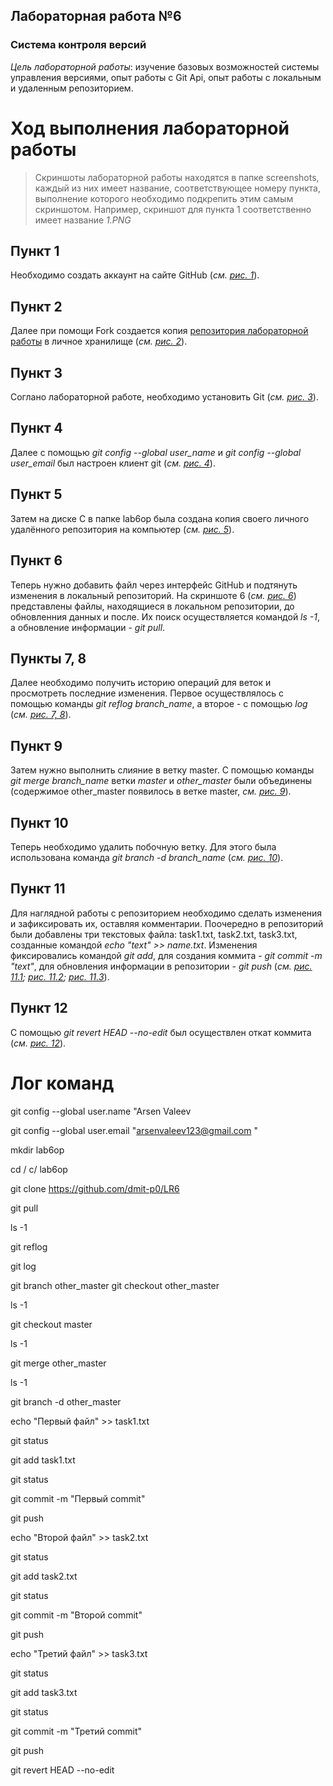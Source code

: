 ## __Лабораторная работа №6__
### __Система контроля версий__
_Цель лабораторной работы_: изучение базовых возможностей системы управления версиями, опыт работы с Git Api, опыт работы с локальным и удаленным репозиторием.
# Ход выполнения лабораторной работы
> Скриншоты лабораторной работы находятся в папке screenshots, каждый из них имеет название, соответствующее номеру пункта, выполнение которого необходимо подкрепить этим самым скриншотом. Например, скриншот для пункта 1 соответственно имеет название _1.PNG_
## Пункт 1
Необходимо создать аккаунт на сайте GitHub (_см. [рис. 1](https://github.com/ArsenValeev/LR6/blob/report/screen/png1.png)_). 
## Пункт 2
Далее при помощи Fork создается копия [репозитория лабораторной работы](https://github.com/Kurtyanik/LR6/) в личное хранилище (_см. [рис. 2](https://github.com/ArsenValeev/LR6/blob/report/screen/png2.png)_).
## Пункт 3
Соглано лабораторной работе, необходимо установить Git (_см. [рис. 3](https://github.com/ArsenValeev/LR6/blob/report/screen/png3.png)_).
## Пункт 4
Далее с помощью _git config --global user_name_ и _git config --global user_email_ был настроен клиент git (_см. [рис. 4](https://github.com/ArsenValeev/LR6/blob/report/screen/png4.png)_).
## Пункт 5
Затем на диске С в папке lab6op была создана копия своего личного удалённого репозитория на компьютер (_см. [рис. 5](https://github.com/ArsenValeev/LR6/blob/report/screen/png5.png)_).
## Пункт 6
Теперь нужно добавить файл через интерфейс GitHub и подтянуть изменения в локальный репозиторий. На скриншоте 6 (_см. [рис. 6](https://github.com/ArsenValeev/LR6/blob/report/screen/png6.png)_) представлены файлы, находящиеся в локальном репозитории, до обновленния данных и после. Их поиск осуществляется командой _ls -1_, а обновление информации - _git pull_.
## Пункты 7, 8
Далее необходимо получить историю операций для веток и просмотреть последние изменения. Первое осуществлялось с помощью команды _git reflog branch_name_, а второе - с помощью _log_ (_см. [рис. 7, 8](https://github.com/ArsenValeev/LR6/blob/report/screen/png7_8.png)_).
## Пункт 9
Затем нужно выполнить слияние в ветку master. С помощью команды _git merge branch_name_ ветки _master_ и _other_master_ были объединены (содержимое other_master появилось в ветке master, _см. [рис. 9](https://github.com/ArsenValeev/LR6/blob/report/screen/png9.png)_).
## Пункт 10
Теперь необходимо удалить побочную ветку. Для этого была использована команда _git branch -d branch_name_ (_см. [рис. 10](https://github.com/ArsenValeev/LR6/blob/report/screen/png10.png)_).
## Пункт 11
Для наглядной работы с репозиторием необходимо сделать изменения и зафиксировать их, оставляя комментарии. Поочередно в репозиторий были добавлены три текстовых файла: task1.txt, task2.txt, task3.txt, созданные командой _echo "text" >> name.txt_. Изменения фиксировались командой _git add_, для создания коммита - _git commit -m "text"_, для обновления информации в репозитории - _git push_ (_см. [рис. 11.1](https://github.com/ArsenValeev/LR6/blob/report/screen/png11_1.png); [рис. 11.2](https://github.com/ArsenValeev/LR6/blob/report/screen/png11_2.png); [рис. 11.3](https://github.com/ArsenValeev/LR6/blob/report/screen/png11_3.png)_).
## Пункт 12
С помощью _git revert HEAD --no-edit_ был осуществлен откат коммита (_см. [рис. 12](https://github.com/ArsenValeev/LR6/blob/report/screen/png12.png)_).

# Лог команд
git config --global user.name "Arsen Valeev

git config --global user.email "arsenvaleev123@gmail.com "

mkdir lab6op

cd / c/ lab6op 

git clone https://github.com/dmit-p0/LR6

git pull

ls -1

git reflog

git log
	
git branch other_master
git checkout other_master

ls -1

git checkout master

ls -1

git merge other_master

ls -1

git branch -d other_master

echo "Первый файл" >> task1.txt

git status

git add task1.txt

git status

git commit -m "Первый commit"

git push

echo "Второй файл" >> task2.txt

git status

git add task2.txt

git status

git commit -m "Второй commit"

git push

echo "Третий файл" >> task3.txt

git status

git add task3.txt

git status

git commit -m "Третий commit"

git push

git revert HEAD --no-edit
